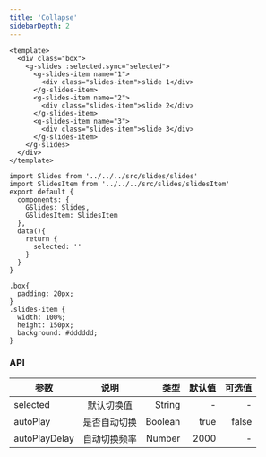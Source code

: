 ```yaml
---
title: 'Collapse'
sidebarDepth: 2
---
```


<ClientOnly>
  <collapse-demo-1/>
  <collapse-demo-2/>
</ClientOnly>

``` vue{4}
<template>
  <div class="box">
    <g-slides :selected.sync="selected">
      <g-slides-item name="1">
        <div class="slides-item">slide 1</div>
      </g-slides-item>
      <g-slides-item name="2">
        <div class="slides-item">slide 2</div>
      </g-slides-item>
      <g-slides-item name="3">
        <div class="slides-item">slide 3</div>
      </g-slides-item>
    </g-slides>
  </div>
</template>
```
``` js{4}
import Slides from '../../../src/slides/slides'
import SlidesItem from '../../../src/slides/slidesItem'
export default {
  components: {
    GSlides: Slides,
    GSlidesItem: SlidesItem
  },
  data(){
    return {
      selected: ''
    }
  }
}
```

``` css{4}
.box{
  padding: 20px;
}
.slides-item {
  width: 100%;
  height: 150px;
  background: #dddddd;
}
```
### API

| 参数           | 说明           | 类型      |默认值        |          可选值|
| ------------- |:--------------:| --------:|------------:|--------------:|
| selected         | 默认切换值  | String   | -          | -             |
| autoPlay  | 是否自动切换    | Boolean   | true       | false     |
| autoPlayDelay       | 自动切换频率   | Number  | 2000      | -         |

